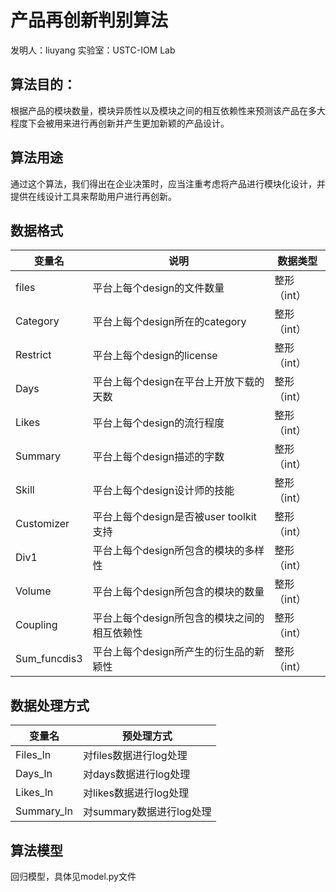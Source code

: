 # 产品再创新判别算法

发明人：liuyang
实验室：USTC-IOM Lab

## 算法目的：

根据产品的模块数量，模块异质性以及模块之间的相互依赖性来预测该产品在多大程度下会被用来进行再创新并产生更加新颖的产品设计。

## 算法用途

通过这个算法，我们得出在企业决策时，应当注重考虑将产品进行模块化设计，并提供在线设计工具来帮助用户进行再创新。

## 数据格式

|     变量名          |     说明                                            |     数据类型       |
|---------------------|-----------------------------------------------------|--------------------|
|     files           |     平台上每个design的文件数量                      |     整形（int）    |
|     Category        |     平台上每个design所在的category                  |     整形（int）    |
|     Restrict        |     平台上每个design的license                       |     整形（int）    |
|     Days            |     平台上每个design在平台上开放下载的天数          |     整形（int）    |
|     Likes           |     平台上每个design的流行程度                      |     整形（int）    |
|     Summary         |     平台上每个design描述的字数                      |     整形（int）    |
|     Skill           |     平台上每个design设计师的技能                    |     整形（int）    |
|     Customizer      |     平台上每个design是否被user   toolkit支持        |     整形（int）    |
|     Div1            |     平台上每个design所包含的模块的多样性            |     整形（int）    |
|     Volume          |     平台上每个design所包含的模块的数量              |     整形（int）    |
|     Coupling        |     平台上每个design所包含的模块之间的相互依赖性    |     整形（int）    |
|     Sum_funcdis3    |     平台上每个design所产生的衍生品的新颖性          |     整形（int）    |


## 数据处理方式
|     变量名        |     预处理方式                  |
|-------------------|---------------------------------|
|     Files_ln      |     对files数据进行log处理      |
|     Days_ln       |     对days数据进行log处理       |
|     Likes_ln      |     对likes数据进行log处理      |
|     Summary_ln    |     对summary数据进行log处理    |



## 算法模型
  回归模型，具体见model.py文件
  
  
